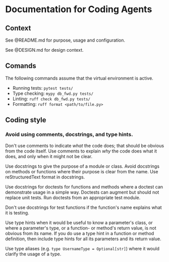 # Documentation for Coding Agents

## Context

See @README.md for purpose, usage and configuration.

See @DESIGN.md for design context.


## Comands

The following commands assume that the virtual environment is active.

* Running tests: `pytest tests/`
* Type checking: `mypy db_fwd.py tests/`
* Linting: `ruff check db_fwd.py tests/`
* Formatting: `ruff format <path/to/file.py>`


## Coding style

### Avoid using comments, docstrings, and type hints.

Don't use comments to indicate _what_ the code does; that should be
obvious from the code itself. Use comments to explain _why_ the code
does what it does, and only when it might not be clear.

Use docstrings to give the purpose of a module or class. Avoid
docstrings on methods or functions where their purpose is clear from the
name. Use reStructuredText format in docstrings.

Use docstrings for doctests for functions and methods where a doctest
can demonstrate usage in a simple way. Doctests can augment but should
not replace unit tests. Run doctests from an appropriate test module.

Don't use docstrings for test functions if the function's name explains
what it is testing. 

Use type hints when it would be useful to know a parameter's class, or
where a parameter's type, or a function- or method's return value, is
not obvious from its name. If you do use a type hint in a function or
method definition, then include type hints for all its parameters and
its return value.

Use type aliases (e.g. `type UsernameType = Optional[str]`) where it
would clarify the usage of a type.
